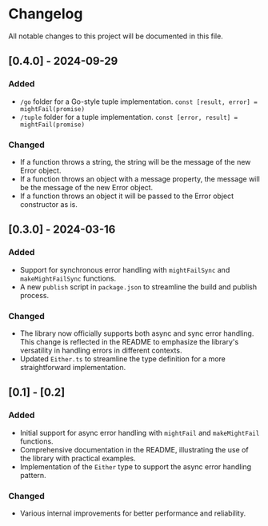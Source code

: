 # Changelog

All notable changes to this project will be documented in this file.

## [0.4.0] - 2024-09-29

### Added
- `/go` folder for a Go-style tuple implementation. `const [result, error] = mightFail(promise)`
- `/tuple` folder for a tuple implementation. `const [error, result] = mightFail(promise)`

### Changed
- If a function throws a string, the string will be the message of the new Error object.
- If a function throws an object with a message property, the message will be the message of the new Error object.
- If a function throws an object it will be passed to the Error object constructor as is.

## [0.3.0] - 2024-03-16

### Added
- Support for synchronous error handling with `mightFailSync` and `makeMightFailSync` functions.
- A new `publish` script in `package.json` to streamline the build and publish process.

### Changed
- The library now officially supports both async and sync error handling. This change is reflected in the README to emphasize the library's versatility in handling errors in different contexts.
- Updated `Either.ts` to streamline the type definition for a more straightforward implementation.

## [0.1] - [0.2]


### Added
- Initial support for async error handling with `mightFail` and `makeMightFail` functions.
- Comprehensive documentation in the README, illustrating the use of the library with practical examples.
- Implementation of the `Either` type to support the async error handling pattern.

### Changed
- Various internal improvements for better performance and reliability.
